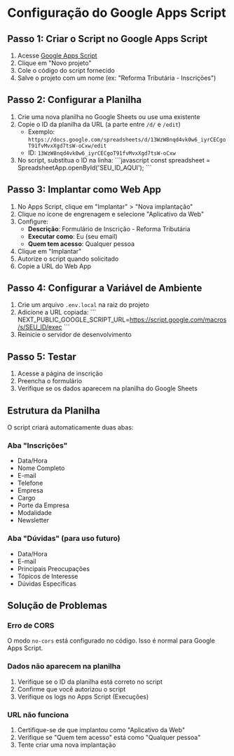 # Configuração do Google Apps Script

## Passo 1: Criar o Script no Google Apps Script

1. Acesse [Google Apps Script](https://script.google.com)
2. Clique em "Novo projeto"
3. Cole o código do script fornecido
4. Salve o projeto com um nome (ex: "Reforma Tributária - Inscrições")

## Passo 2: Configurar a Planilha

1. Crie uma nova planilha no Google Sheets ou use uma existente
2. Copie o ID da planilha da URL (a parte entre `/d/` e `/edit`)
   - Exemplo: `https://docs.google.com/spreadsheets/d/13WzW8nqd4vk0w6_iyrCECgoT91fvMvxXgd7tsW-oCxw/edit`
   - ID: `13WzW8nqd4vk0w6_iyrCECgoT91fvMvxXgd7tsW-oCxw`
3. No script, substitua o ID na linha:
   \`\`\`javascript
   const spreadsheet = SpreadsheetApp.openById('SEU_ID_AQUI');
   \`\`\`

## Passo 3: Implantar como Web App

1. No Apps Script, clique em "Implantar" > "Nova implantação"
2. Clique no ícone de engrenagem e selecione "Aplicativo da Web"
3. Configure:
   - **Descrição**: Formulário de Inscrição - Reforma Tributária
   - **Executar como**: Eu (seu email)
   - **Quem tem acesso**: Qualquer pessoa
4. Clique em "Implantar"
5. Autorize o script quando solicitado
6. Copie a URL do Web App

## Passo 4: Configurar a Variável de Ambiente

1. Crie um arquivo `.env.local` na raiz do projeto
2. Adicione a URL copiada:
   \`\`\`
   NEXT_PUBLIC_GOOGLE_SCRIPT_URL=https://script.google.com/macros/s/SEU_ID/exec
   \`\`\`
3. Reinicie o servidor de desenvolvimento

## Passo 5: Testar

1. Acesse a página de inscrição
2. Preencha o formulário
3. Verifique se os dados aparecem na planilha do Google Sheets

## Estrutura da Planilha

O script criará automaticamente duas abas:

### Aba "Inscrições"
- Data/Hora
- Nome Completo
- E-mail
- Telefone
- Empresa
- Cargo
- Porte da Empresa
- Modalidade
- Newsletter

### Aba "Dúvidas" (para uso futuro)
- Data/Hora
- E-mail
- Principais Preocupações
- Tópicos de Interesse
- Dúvidas Específicas

## Solução de Problemas

### Erro de CORS
O modo `no-cors` está configurado no código. Isso é normal para Google Apps Script.

### Dados não aparecem na planilha
1. Verifique se o ID da planilha está correto no script
2. Confirme que você autorizou o script
3. Verifique os logs no Apps Script (Execuções)

### URL não funciona
1. Certifique-se de que implantou como "Aplicativo da Web"
2. Verifique se "Quem tem acesso" está como "Qualquer pessoa"
3. Tente criar uma nova implantação
